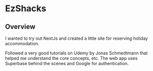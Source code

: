 # EzShacks

## Overview

I wanted to try out NextJs and created a little site for reserving holiday accommodation.

Followed a very good tutorials on Udemy by Jonas Schmedtmann that helped me understand the core concepts, etc. The web app uses Superbase behind the scenes and Google for authentication.
